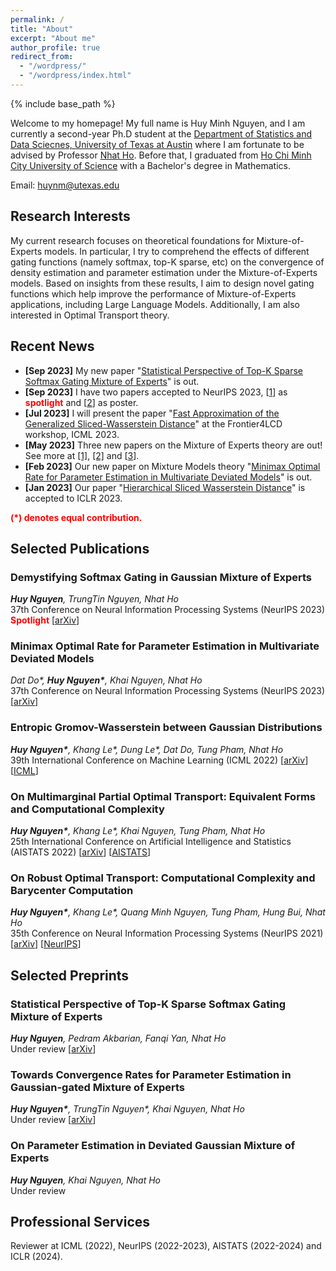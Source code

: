 ```yaml
---
permalink: /
title: "About"
excerpt: "About me"
author_profile: true
redirect_from: 
  - "/wordpress/"
  - "/wordpress/index.html"
---
```


{% include base_path %}

   
Welcome to my homepage! My full name is Huy Minh Nguyen, and I am currently a second-year Ph.D student at the [Department of Statistics and Data Sciecnes, University of Texas at Austin](https://stat.utexas.edu/) where I am fortunate to be advised by Professor [Nhat Ho](https://nhatptnk8912.github.io/). Before that, I graduated from [Ho Chi Minh City University of Science](https://en.hcmus.edu.vn/) with a Bachelor's degree in Mathematics. 

Email: huynm@utexas.edu
## Research Interests 
My current research focuses on theoretical foundations for Mixture-of-Experts models. In particular, I try to comprehend the effects of different gating functions (namely softmax, top-K sparse, etc) on the convergence of density estimation and parameter estimation under the Mixture-of-Experts models. Based on insights from these results, I aim to design novel gating functions which help improve the performance of Mixture-of-Experts applications, including Large Language Models. Additionally, I am also interested in Optimal Transport theory.
## Recent News
- **[Sep 2023]** My new paper "[Statistical Perspective of Top-K Sparse Softmax Gating Mixture of Experts](https://arxiv.org/pdf/2309.13850.pdf)" is out.
- **[Sep 2023]** I have two papers accepted to NeurIPS 2023, [[1](https://arxiv.org/pdf/2305.03288.pdf)] as <span style="color:red"> **spotlight** </span> and [[2](https://arxiv.org/pdf/2301.11808.pdf)] as poster.
- **[Jul 2023]** I will present the paper "[Fast Approximation of the Generalized Sliced-Wasserstein Distance](https://openreview.net/pdf?id=u3JeFO8G8s)" at the Frontier4LCD workshop, ICML 2023.
- **[May 2023]** Three new papers on the Mixture of Experts theory are out! See more at [[1]](https://arxiv.org/abs/2305.03288), [[2]](https://arxiv.org/abs/2305.07572) and [[3](https://huynm99.github.io/Deviated_MoE.pdf)].
- **[Feb 2023]** Our new paper on Mixture Models theory "[Minimax Optimal Rate for Parameter Estimation in Multivariate Deviated Models](https://arxiv.org/abs/2301.11808)" is out.
- **[Jan 2023]** Our paper "[Hierarchical Sliced Wasserstein Distance](https://openreview.net/forum?id=CUOaVn6mYEj)" is accepted to ICLR 2023.

<span style="color:red"> **(\*) denotes equal contribution.** </span> <br/>
## Selected Publications
### Demystifying Softmax Gating in Gaussian Mixture of Experts 
*__Huy Nguyen__, TrungTin Nguyen, Nhat Ho*<br/>
37th Conference on Neural Information Processing Systems (NeurIPS 2023) <span style="color:red"> **Spotlight** </span> [[arXiv](https://arxiv.org/abs/2305.03288)]
### Minimax Optimal Rate for Parameter Estimation in Multivariate Deviated Models
*Dat Do\*, __Huy Nguyen\*__, Khai Nguyen, Nhat Ho*<br/>
37th Conference on Neural Information Processing Systems (NeurIPS 2023) [[arXiv](https://arxiv.org/abs/2301.11808)]
### Entropic Gromov-Wasserstein between Gaussian Distributions
*__Huy Nguyen\*__, Khang Le\*, Dung Le\*, Dat Do, Tung Pham, Nhat Ho*<br/>
39th International Conference on Machine Learning (ICML 2022)  [[arXiv](https://arxiv.org/abs/2108.10961)] [[ICML](https://proceedings.mlr.press/v162/le22a.html)]
### On Multimarginal Partial Optimal Transport: Equivalent Forms and Computational Complexity
*__Huy Nguyen\*__, Khang Le\*, Khai Nguyen, Tung Pham, Nhat Ho*<br/>
25th International Conference on Artificial Intelligence and Statistics (AISTATS 2022)  [[arXiv](https://arxiv.org/abs/2108.07992)] [[AISTATS](https://proceedings.mlr.press/v151/le22a.html)]
### On Robust Optimal Transport: Computational Complexity and Barycenter Computation
*__Huy Nguyen\*__, Khang Le\*, Quang Minh Nguyen, Tung Pham, Hung Bui, Nhat Ho*<br/>
35th Conference on Neural Information Processing Systems (NeurIPS 2021)  [[arXiv](https://arxiv.org/abs/2102.06857)] [[NeurIPS](https://proceedings.neurips.cc/paper/2021/hash/b80ba73857eed2a36dc7640e2310055a-Abstract.html)]

## Selected Preprints

### Statistical Perspective of Top-K Sparse Softmax Gating Mixture of Experts
*__Huy Nguyen__, Pedram Akbarian, Fanqi Yan, Nhat Ho*<br/>
Under review [[arXiv](https://arxiv.org/abs/2309.13850)]
### Towards Convergence Rates for Parameter Estimation in Gaussian-gated Mixture of Experts
*__Huy Nguyen\*__, TrungTin Nguyen\*, Khai Nguyen, Nhat Ho*<br/>
Under review [[arXiv](https://arxiv.org/abs/2305.07572)]
### On Parameter Estimation in Deviated Gaussian Mixture of Experts
*__Huy Nguyen__, Khai Nguyen, Nhat Ho*<br/>
Under review 

## Professional Services
Reviewer at ICML (2022), NeurIPS (2022-2023), AISTATS (2022-2024) and ICLR (2024).
